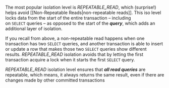 The most popular isolation level is _REPEATABLE_READ_, which (surprise!) helps avoid [[Non-Repeatable Reads|non-repeatable reads]]. This iso level locks data from the start of the entire transaction – including on `SELECT` queries – as opposed to the start of the ___query___, which adds an additional layer of isolation.

If you recall from above, a non-repeatable read happens when one transaction has two `SELECT` queries, and another transaction is able to insert or update a row that makes those two `SELECT` queries show different results. _REPEATABLE_READ_ isolation avoids that by letting the first transaction acquire a lock when it starts the first `SELECT` query.

_REPEATABLE_READ_ isolation level ensures that ___all read queries___ are repeatable, which means, it always returns the same result, even if there are changes made by other committed transactions